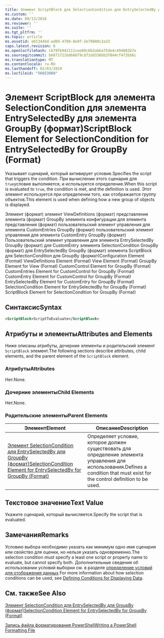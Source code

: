 ```yaml
---
title: Элемент ScriptBlock для SelectionCondition для EntrySelectedBy для GroupBy (формат) | Документация Майкрософт
ms.custom: ''
ms.date: 09/13/2016
ms.reviewer: ''
ms.suite: ''
ms.tgt_pltfrm: ''
ms.topic: article
ms.assetid: e01344bd-ad69-4789-8e9f-2e79880c3a33
caps.latest.revision: 6
ms.openlocfilehash: cb79fb942111cee89c6b2abba75de4c494082b7e
ms.sourcegitcommit: b6871f21bd666f9cd71dd336bb3f844cf472b56c
ms.translationtype: MT
ms.contentlocale: ru-RU
ms.lasthandoff: 02/03/2019
ms.locfileid: "56853080"
---
```

# <a name="scriptblock-element-for-selectioncondition-for-entryselectedby-for-groupby-format"></a><span data-ttu-id="073db-102">Элемент ScriptBlock для элемента SelectionCondition для элемента EntrySelectedBy для элемента GroupBy (формат)</span><span class="sxs-lookup"><span data-stu-id="073db-102">ScriptBlock Element for SelectionCondition for EntrySelectedBy for GroupBy (Format)</span></span>

<span data-ttu-id="073db-103">Указывает сценарий, который активирует условие.</span><span class="sxs-lookup"><span data-stu-id="073db-103">Specifies the script that triggers the condition.</span></span> <span data-ttu-id="073db-104">При вычислении этого сценария для `true`условие выполняется, и используется определение.</span><span class="sxs-lookup"><span data-stu-id="073db-104">When this script is evaluated to `true`, the condition is met, and the definition is used.</span></span> <span data-ttu-id="073db-105">Этот элемент используется при определении того, как отображается группу объектов.</span><span class="sxs-lookup"><span data-stu-id="073db-105">This element is used when defining how a new group of objects is displayed.</span></span>

<span data-ttu-id="073db-106">Элемент (формат) элемент ViewDefinitions (формат) представление элемента (формат) GroupBy элемента конфигурации для элемента представления (формат) пользовательский элемент управления для элемента CustomEntries GroupBy (формат) пользовательский элемент управления для элемента CustomEntry GroupBy (формат) Пользовательский элемент управления для элемента EntrySelectedBy GroupBy (формат) для CustomEntry элемента SelectionCondition GroupBy (формат) для EntrySelectedBy GroupBy (формат) элемента ScriptBlock для SelectionCondition для GroupBy (формат)</span><span class="sxs-lookup"><span data-stu-id="073db-106">Configuration Element (Format) ViewDefinitions Element (Format) View Element (Format) GroupBy Element for View (Format) CustomControl Element for GroupBy (Format) CustomEntries Element for CustomControl for GroupBy (Format) CustomEntry Element for CustomControl for GroupBy (Format) EntrySelectedBy Element for CustomEntry for GroupBy (Format) SelectionCondition Element for EntrySelectedBy for GroupBy (Format) ScriptBlock Element for SelectionCondition for GroupBy (Format)</span></span>

## <a name="syntax"></a><span data-ttu-id="073db-107">Синтаксис</span><span class="sxs-lookup"><span data-stu-id="073db-107">Syntax</span></span>

```xml
<ScriptBlock>ScriptToEvaluate</ScriptBlock>
```

## <a name="attributes-and-elements"></a><span data-ttu-id="073db-108">Атрибуты и элементы</span><span class="sxs-lookup"><span data-stu-id="073db-108">Attributes and Elements</span></span>

<span data-ttu-id="073db-109">Ниже описаны атрибуты, дочерние элементы и родительский элемент `ScriptBlock` элемент.</span><span class="sxs-lookup"><span data-stu-id="073db-109">The following sections describe attributes, child elements, and the parent element of the `ScriptBlock` element.</span></span>

### <a name="attributes"></a><span data-ttu-id="073db-110">Атрибуты</span><span class="sxs-lookup"><span data-stu-id="073db-110">Attributes</span></span>

<span data-ttu-id="073db-111">Нет.</span><span class="sxs-lookup"><span data-stu-id="073db-111">None.</span></span>

### <a name="child-elements"></a><span data-ttu-id="073db-112">Дочерние элементы</span><span class="sxs-lookup"><span data-stu-id="073db-112">Child Elements</span></span>

<span data-ttu-id="073db-113">Нет.</span><span class="sxs-lookup"><span data-stu-id="073db-113">None.</span></span>

### <a name="parent-elements"></a><span data-ttu-id="073db-114">Родительские элементы</span><span class="sxs-lookup"><span data-stu-id="073db-114">Parent Elements</span></span>

|<span data-ttu-id="073db-115">Элемент</span><span class="sxs-lookup"><span data-stu-id="073db-115">Element</span></span>|<span data-ttu-id="073db-116">Описание</span><span class="sxs-lookup"><span data-stu-id="073db-116">Description</span></span>|
|-------------|-----------------|
|[<span data-ttu-id="073db-117">Элемент SelectionCondition для EntrySelectedBy для GroupBy (формат)</span><span class="sxs-lookup"><span data-stu-id="073db-117">SelectionCondition Element for EntrySelectedBy for GroupBy (Format)</span></span>](./selectioncondition-element-for-entryselectedby-for-groupby-format.md)|<span data-ttu-id="073db-118">Определяет условие, которое должен существовать для определение элемента управления для использования.</span><span class="sxs-lookup"><span data-stu-id="073db-118">Defines a condition that must exist for the control definition to be used.</span></span>|

## <a name="text-value"></a><span data-ttu-id="073db-119">Текстовое значение</span><span class="sxs-lookup"><span data-stu-id="073db-119">Text Value</span></span>

<span data-ttu-id="073db-120">Укажите сценарий, который вычисляется.</span><span class="sxs-lookup"><span data-stu-id="073db-120">Specify the script that is evaluated.</span></span>

## <a name="remarks"></a><span data-ttu-id="073db-121">Замечания</span><span class="sxs-lookup"><span data-stu-id="073db-121">Remarks</span></span>

<span data-ttu-id="073db-122">Условию выбора необходимо указать как минимум одно имя сценария или свойство для оценки, но нельзя указать одновременно.</span><span class="sxs-lookup"><span data-stu-id="073db-122">The selection condition must specify a least one script or property name to evaluate, but cannot specify both.</span></span> <span data-ttu-id="073db-123">Дополнительные сведения об использовании условий выборки см. в разделе [определение условий для отображения данных](./defining-conditions-for-displaying-data.md).</span><span class="sxs-lookup"><span data-stu-id="073db-123">For more information about how selection conditions can be used, see [Defining Conditions for Displaying Data](./defining-conditions-for-displaying-data.md).</span></span>

## <a name="see-also"></a><span data-ttu-id="073db-124">См. также</span><span class="sxs-lookup"><span data-stu-id="073db-124">See Also</span></span>

[<span data-ttu-id="073db-125">Элемент SelectionCondition для EntrySelectedBy для GroupBy (формат)</span><span class="sxs-lookup"><span data-stu-id="073db-125">SelectionCondition Element for EntrySelectedBy for GroupBy (Format)</span></span>](./selectioncondition-element-for-entryselectedby-for-groupby-format.md)

[<span data-ttu-id="073db-126">Запись файла форматирования PowerShell</span><span class="sxs-lookup"><span data-stu-id="073db-126">Writing a PowerShell Formatting File</span></span>](./writing-a-powershell-formatting-file.md)

